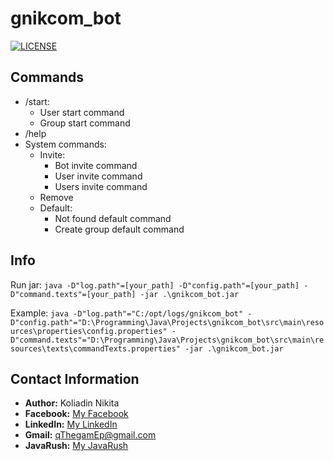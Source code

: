 # gnikcom_bot

[![LICENSE](https://img.shields.io/badge/LICENSE-Apache%202.0-blue.svg)](LICENSE)

## Commands

* /start:
    * User start command
    * Group start command
* /help
* System commands:
    * Invite:
        * Bot invite command
        * User invite command
        * Users invite command
    * Remove
    * Default:
        * Not found default command
        * Create group default command

## Info

Run jar: `java -D"log.path"=[your_path] -D"config.path"=[your_path] -D"command.texts"=[your_path] -jar .\gnikcom_bot.jar`

Example: `java -D"log.path"="C:/opt/logs/gnikcom_bot" -D"config.path"="D:\Programming\Java\Projects\gnikcom_bot\src\main\resources\properties\config.properties" -D"command.texts"="D:\Programming\Java\Projects\gnikcom_bot\src\main\resources\texts\commandTexts.properties" -jar .\gnikcom_bot.jar`

## Contact Information
* **Author:** Koliadin Nikita
* **Facebook:** [My Facebook](https://www.facebook.com/koliadin.nikita)
* **LinkedIn:** [My LinkedIn](https://www.linkedin.com/in/nikita-koliadin-b24361174/)
* **Gmail:** qThegamEp@gmail.com
* **JavaRush:** [My JavaRush](https://javarush.ru/users/1324097)
